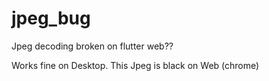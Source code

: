 # jpeg_bug

Jpeg decoding broken on flutter web??

Works fine on Desktop. This Jpeg is black on Web (chrome)
